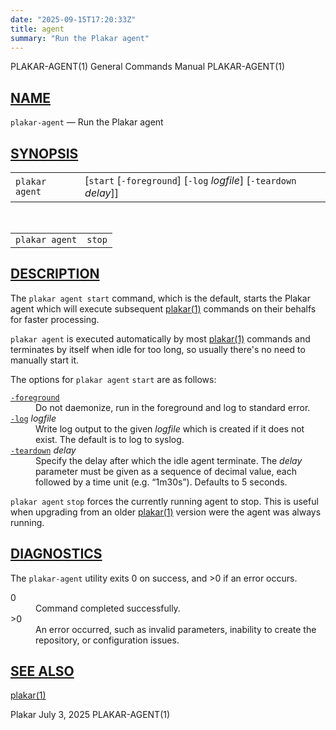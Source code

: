 ```yaml
---
date: "2025-09-15T17:20:33Z"
title: agent
summary: "Run the Plakar agent"
---
```

<div class="head" role="doc-pageheader" aria-label="Manual header
  line"><span class="head-ltitle">PLAKAR-AGENT(1)</span>
  <span class="head-vol">General Commands Manual</span>
  <span class="head-rtitle">PLAKAR-AGENT(1)</span></div>
<main class="manual-text">
<section class="Sh">
<h2 class="Sh" id="NAME"><a class="permalink" href="#NAME">NAME</a></h2>
<p class="Pp"><code class="Nm">plakar-agent</code> &#x2014;
    <span class="Nd" role="doc-subtitle">Run the Plakar agent</span></p>
</section>
<section class="Sh">
<h2 class="Sh" id="SYNOPSIS"><a class="permalink" href="#SYNOPSIS">SYNOPSIS</a></h2>
<table class="Nm">
  <tr>
    <td><code class="Nm">plakar agent</code></td>
    <td>[<code class="Cm">start</code> [<code class="Fl">-foreground</code>]
      [<code class="Fl">-log</code> <var class="Ar">logfile</var>]
      [<code class="Fl">-teardown</code> <var class="Ar">delay</var>]]</td>
  </tr>
</table>
<br/>
<table class="Nm">
  <tr>
    <td><code class="Nm">plakar agent</code></td>
    <td><code class="Cm">stop</code></td>
  </tr>
</table>
</section>
<section class="Sh">
<h2 class="Sh" id="DESCRIPTION"><a class="permalink" href="#DESCRIPTION">DESCRIPTION</a></h2>
<p class="Pp">The <code class="Nm">plakar agent start</code> command, which is
    the default, starts the Plakar agent which will execute subsequent
    <a class="Xr" href="../plakar/" aria-label="plakar, section 1">plakar(1)</a>
    commands on their behalfs for faster processing.</p>
<p class="Pp"><code class="Nm">plakar agent</code> is executed automatically by
    most <a class="Xr" href="../plakar/" aria-label="plakar, section
    1">plakar(1)</a> commands and terminates by itself when idle for too long,
    so usually there's no need to manually start it.</p>
<p class="Pp">The options for <code class="Nm">plakar agent</code>
    <code class="Cm">start</code> are as follows:</p>
<dl class="Bl-tag">
  <dt id="foreground"><a class="permalink" href="#foreground"><code class="Fl">-foreground</code></a></dt>
  <dd>Do not daemonize, run in the foreground and log to standard error.</dd>
  <dt id="log"><a class="permalink" href="#log"><code class="Fl">-log</code></a>
    <var class="Ar">logfile</var></dt>
  <dd>Write log output to the given <var class="Ar">logfile</var> which is
      created if it does not exist. The default is to log to syslog.</dd>
  <dt id="teardown"><a class="permalink" href="#teardown"><code class="Fl">-teardown</code></a>
    <var class="Ar">delay</var></dt>
  <dd>Specify the delay after which the idle agent terminate. The
      <var class="Ar">delay</var> parameter must be given as a sequence of
      decimal value, each followed by a time unit (e.g. &#x201C;1m30s&#x201D;).
      Defaults to 5 seconds.</dd>
</dl>
<p class="Pp"><code class="Nm">plakar agent</code> <code class="Cm">stop</code>
    forces the currently running agent to stop. This is useful when upgrading
    from an older <a class="Xr" href="../plakar/" aria-label="plakar, section
    1">plakar(1)</a> version were the agent was always running.</p>
</section>
<section class="Sh">
<h2 class="Sh" id="DIAGNOSTICS"><a class="permalink" href="#DIAGNOSTICS">DIAGNOSTICS</a></h2>
<p class="Pp">The <code class="Nm">plakar-agent</code> utility exits&#x00A0;0 on
    success, and&#x00A0;&gt;0 if an error occurs.</p>
<dl class="Bl-tag">
  <dt>0</dt>
  <dd>Command completed successfully.</dd>
  <dt>&gt;0</dt>
  <dd>An error occurred, such as invalid parameters, inability to create the
      repository, or configuration issues.</dd>
</dl>
</section>
<section class="Sh">
<h2 class="Sh" id="SEE_ALSO"><a class="permalink" href="#SEE_ALSO">SEE
  ALSO</a></h2>
<p class="Pp"><a class="Xr" href="../plakar/" aria-label="plakar, section
    1">plakar(1)</a></p>
</section>
</main>
<div class="foot" role="doc-pagefooter" aria-label="Manual footer
  line"><span class="foot-left">Plakar</span> <span class="foot-date">July 3,
  2025</span> <span class="foot-right">PLAKAR-AGENT(1)</span></div>
